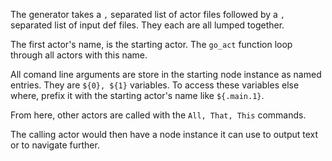 The generator takes a `,` separated list of actor files followed
by a `,` separated list of input def files. They each are all lumped together.

The first actor's name, is the starting actor. The `go_act` function
loop through all actors with this name.

All comand line arguments are store in the starting node instance as named entries.
They are `${0}, ${1}` variables. To access these variables else where, prefix it with
the starting actor's name like `${.main.1}`.

From here, other actors are called with the `All, That, This` commands.

The calling actor would then have a node instance it can use to output text
or to navigate further.

